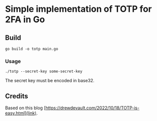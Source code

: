 # Simple implementation of TOTP for 2FA in Go

## Build
```shell
go build -o totp main.go
```

### Usage
```shell
./totp --secret-key some-secret-key
```
The secret key must be encoded in base32.

## Credits
Based on this blog [https://drewdevault.com/2022/10/18/TOTP-is-easy.html](link).
